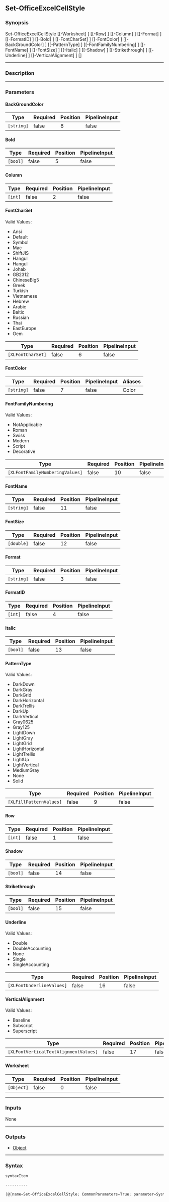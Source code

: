Set-OfficeExcelCellStyle
------------------------




### Synopsis

Set-OfficeExcelCellStyle [[-Worksheet] <Object>] [[-Row] <int>] [[-Column] <int>] [[-Format] <string>] [[-FormatID] <int>] [[-Bold] <bool>] [[-FontCharSet] <XLFontCharSet>] [[-FontColor] <string>] [[-BackGroundColor] <string>] [[-PatternType] <XLFillPatternValues>] [[-FontFamilyNumbering] <XLFontFamilyNumberingValues>] [[-FontName] <string>] [[-FontSize] <double>] [[-Italic] <bool>] [[-Shadow] <bool>] [[-Strikethrough] <bool>] [[-Underline] <XLFontUnderlineValues>] [[-VerticalAlignment] <XLFontVerticalTextAlignmentValues>] [<CommonParameters>]




---


### Description


---


### Parameters
#### **BackGroundColor**




|Type      |Required|Position|PipelineInput|
|----------|--------|--------|-------------|
|`[string]`|false   |8       |false        |



#### **Bold**




|Type    |Required|Position|PipelineInput|
|--------|--------|--------|-------------|
|`[bool]`|false   |5       |false        |



#### **Column**




|Type   |Required|Position|PipelineInput|
|-------|--------|--------|-------------|
|`[int]`|false   |2       |false        |



#### **FontCharSet**

Valid Values:

* Ansi
* Default
* Symbol
* Mac
* ShiftJIS
* Hangul
* Hangul
* Johab
* GB2312
* ChineseBig5
* Greek
* Turkish
* Vietnamese
* Hebrew
* Arabic
* Baltic
* Russian
* Thai
* EastEurope
* Oem






|Type             |Required|Position|PipelineInput|
|-----------------|--------|--------|-------------|
|`[XLFontCharSet]`|false   |6       |false        |



#### **FontColor**




|Type      |Required|Position|PipelineInput|Aliases|
|----------|--------|--------|-------------|-------|
|`[string]`|false   |7       |false        |Color  |



#### **FontFamilyNumbering**

Valid Values:

* NotApplicable
* Roman
* Swiss
* Modern
* Script
* Decorative






|Type                           |Required|Position|PipelineInput|
|-------------------------------|--------|--------|-------------|
|`[XLFontFamilyNumberingValues]`|false   |10      |false        |



#### **FontName**




|Type      |Required|Position|PipelineInput|
|----------|--------|--------|-------------|
|`[string]`|false   |11      |false        |



#### **FontSize**




|Type      |Required|Position|PipelineInput|
|----------|--------|--------|-------------|
|`[double]`|false   |12      |false        |



#### **Format**




|Type      |Required|Position|PipelineInput|
|----------|--------|--------|-------------|
|`[string]`|false   |3       |false        |



#### **FormatID**




|Type   |Required|Position|PipelineInput|
|-------|--------|--------|-------------|
|`[int]`|false   |4       |false        |



#### **Italic**




|Type    |Required|Position|PipelineInput|
|--------|--------|--------|-------------|
|`[bool]`|false   |13      |false        |



#### **PatternType**

Valid Values:

* DarkDown
* DarkGray
* DarkGrid
* DarkHorizontal
* DarkTrellis
* DarkUp
* DarkVertical
* Gray0625
* Gray125
* LightDown
* LightGray
* LightGrid
* LightHorizontal
* LightTrellis
* LightUp
* LightVertical
* MediumGray
* None
* Solid






|Type                   |Required|Position|PipelineInput|
|-----------------------|--------|--------|-------------|
|`[XLFillPatternValues]`|false   |9       |false        |



#### **Row**




|Type   |Required|Position|PipelineInput|
|-------|--------|--------|-------------|
|`[int]`|false   |1       |false        |



#### **Shadow**




|Type    |Required|Position|PipelineInput|
|--------|--------|--------|-------------|
|`[bool]`|false   |14      |false        |



#### **Strikethrough**




|Type    |Required|Position|PipelineInput|
|--------|--------|--------|-------------|
|`[bool]`|false   |15      |false        |



#### **Underline**

Valid Values:

* Double
* DoubleAccounting
* None
* Single
* SingleAccounting






|Type                     |Required|Position|PipelineInput|
|-------------------------|--------|--------|-------------|
|`[XLFontUnderlineValues]`|false   |16      |false        |



#### **VerticalAlignment**

Valid Values:

* Baseline
* Subscript
* Superscript






|Type                                 |Required|Position|PipelineInput|
|-------------------------------------|--------|--------|-------------|
|`[XLFontVerticalTextAlignmentValues]`|false   |17      |false        |



#### **Worksheet**




|Type      |Required|Position|PipelineInput|
|----------|--------|--------|-------------|
|`[Object]`|false   |0       |false        |





---


### Inputs
None




---


### Outputs
* [Object](https://learn.microsoft.com/en-us/dotnet/api/System.Object)






---


### Syntax
```PowerShell
syntaxItem
```
```PowerShell
----------
```
```PowerShell
{@{name=Set-OfficeExcelCellStyle; CommonParameters=True; parameter=System.Object[]}}
```
